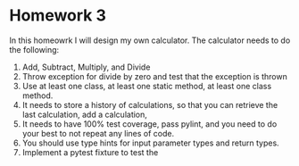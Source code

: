 # Homework 3

In this homeowrk I will design my own calculator. The calculator needs to do the following:

1. Add, Subtract, Multiply, and Divide
2. Throw exception for divide by zero and test that the exception is thrown
3. Use at least one class, at least one static method, at least one class method.
4. It needs to  store a history of calculations, so that you can retrieve the last calculation, add a calculation, 
5. It needs to have 100% test coverage, pass pylint, and you need to do your best to not repeat any lines of code.  
6.  You should use type hints for input parameter types and return types.
7.  Implement a pytest fixture to test the 
